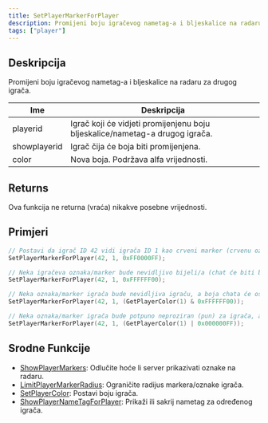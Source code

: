 ```yaml
---
title: SetPlayerMarkerForPlayer
description: Promijeni boju igračevog nametag-a i bljeskalice na radaru za drugog igrača.
tags: ["player"]
---
```


## Deskripcija

Promijeni boju igračevog nametag-a i bljeskalice na radaru za drugog igrača.

| Ime          | Deskripcija                                                                  |
| ------------ | ---------------------------------------------------------------------------- |
| playerid     | Igrač koji će vidjeti promijenjenu boju bljeskalice/nametag-a drugog igrača. |
| showplayerid | Igrač čija će boja biti promijenjena.                                        |
| color        | Nova boja. Podržava alfa vrijednosti.                                        |

## Returns

Ova funkcija ne returna (vraća) nikakve posebne vrijednosti.

## Primjeri

```c
// Postavi da igrač ID 42 vidi igrača ID 1 kao crveni marker (crvenu oznaku na mapi/radaru)
SetPlayerMarkerForPlayer(42, 1, 0xFF0000FF);

// Neka igračeva oznaka/marker bude nevidljivo bijeli/a (chat će biti bijeli, ali marker više neće biti).
SetPlayerMarkerForPlayer(42, 1, 0xFFFFFF00);

// Neka oznaka/marker igrača bude nevidljiva igraču, a boja chata će ostati ista. Ispravno će raditi samo ako je korišten SetPlayerColor:
SetPlayerMarkerForPlayer(42, 1, (GetPlayerColor(1) & 0xFFFFFF00));

// Neka oznaka/marker igrača bude potpuno neproziran (pun) za igrača, a da boja chata ostane ista. Ispravno će raditi samo ako je korišten SetPlayerColor:
SetPlayerMarkerForPlayer(42, 1, (GetPlayerColor(1) | 0x000000FF));
```

## Srodne Funkcije

- [ShowPlayerMarkers](ShowPlayerMarkers): Odlučite hoće li server prikazivati ​​oznake na radaru.
- [LimitPlayerMarkerRadius](LimitPlayerMarkerRadius): Ograničite radijus markera/oznake igrača.
- [SetPlayerColor](SetPlayerColor): Postavi boju igrača.
- [ShowPlayerNameTagForPlayer](ShowPlayerNameTagForPlayer): Prikaži ili sakrij nametag za određenog igrača.
